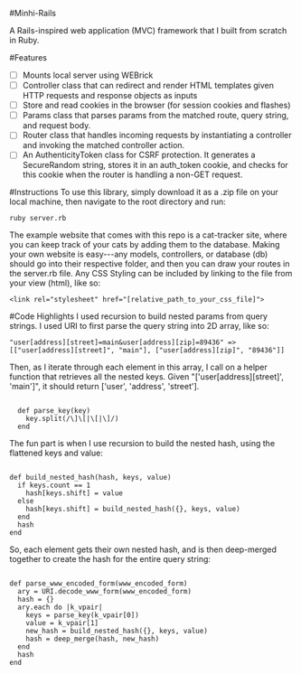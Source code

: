 #Minhi-Rails

A Rails-inspired web application (MVC) framework that I built from scratch in Ruby.

#Features
- [ ] Mounts local server using WEBrick
- [ ] Controller class that can redirect and render HTML templates given HTTP requests and response objects as inputs
- [ ] Store and read cookies in the browser (for session cookies and flashes)
- [ ] Params class that parses params from the matched route, query string, and request body.
- [ ] Router class that handles incoming requests by instantiating a controller and invoking the matched controller action.
- [ ] An AuthenticityToken class for CSRF protection.  It generates a SecureRandom string, stores it in an auth_token cookie, and checks for this cookie when the router is handling a non-GET request.

#Instructions
To use this library, simply download it as a .zip file on your local machine, then navigate to the
root directory and run:

`ruby server.rb`

The example website that comes with this repo is a cat-tracker site, where you can keep track
of your cats by adding them to the database. Making your own website is easy---any models, controllers, or database (db) should go into their respective folder, and then you can draw your routes in the server.rb file.
Any CSS Styling can be included by linking to the file from your view (html), like so:

`<link rel="stylesheet" href="[relative_path_to_your_css_file]">`


#Code Highlights
I used recursion to build nested params from query strings. I used URI to first parse
the query string into 2D array, like so:

`"user[address][street]=main&user[address][zip]=89436" => [["user[address][street]", "main"], ["user[address][zip]", "89436"]]`

Then, as I iterate through each element in this array,
I call on a helper function that retrieves all the nested keys.
Given "['user[address][street]', 'main']", it
should return ['user', 'address', 'street'].

<pre><code>
  def parse_key(key)
    key.split(/\]\[|\[|\]/)
  end
</code></pre>

The fun part is when I use recursion to build the nested hash,
using the flattened keys and value:

<code>
def build_nested_hash(hash, keys, value)
  if keys.count == 1
    hash[keys.shift] = value
  else
    hash[keys.shift] = build_nested_hash({}, keys, value)
  end
  hash
end
</code>

So, each element gets their own nested hash, and is then deep-merged together
to create the hash for the entire query string:

<code>
def parse_www_encoded_form(www_encoded_form)
  ary = URI.decode_www_form(www_encoded_form)
  hash = {}
  ary.each do |k_vpair|
    keys = parse_key(k_vpair[0])
    value = k_vpair[1]
    new_hash = build_nested_hash({}, keys, value)
    hash = deep_merge(hash, new_hash)
  end
  hash
end
</code>
